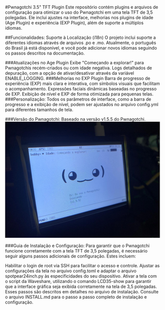#Pwnagotchi 3.5" TFT Plugin
Este repositório contém plugins e arquivos de configuração para otimizar o uso do Pwnagotchi em uma tela TFT de 3,5 polegadas. Ele inclui ajustes na interface, melhorias nos plugins de idade (Age Plugin) e experiência (EXP Plugin), além de suporte a múltiplos idiomas.

##Funcionalidades:
Suporte à Localização (i18n)
O projeto inclui suporte a diferentes idiomas através de arquivos .po e .mo. Atualmente, o português do Brasil já está disponível, e você pode adicionar novos idiomas seguindo os passos descritos na documentação.

###Atualizações no Age Plugin
Exibe "Começando a explorar!" para Pwnagotchis recém-criados ou com idade negativa.
Logs detalhados de depuração, com a opção de ativar/desativar através da variável ENABLE_LOGGING.
###Melhorias no EXP Plugin
Barra de progresso de experiência (EXP) mais clara e interativa, com símbolos visuais que facilitam o acompanhamento.
Expressões faciais dinâmicas baseadas no progresso de EXP.
Exibição de nível e EXP de forma otimizada para pequenas telas.
###Personalização:
Todos os parâmetros de interface, como a barra de progresso e a exibição de nível, podem ser ajustados no arquivo config.yml para diferentes tamanhos de tela.

###Versão do Pwnagotchi:
Baseado na versão v1.5.5 do Pwnagotchi.
![Descrição da Imagem](./01.jpg)


###Guia de Instalação e Configuração:
Para garantir que o Pwnagotchi funcione corretamente com a tela TFT de 3,5 polegadas, é necessário seguir alguns passos adicionais de configuração. Estes incluem:

Habilitar o login de root via SSH para facilitar o acesso e controle.
Ajustar as configurações da tela no arquivo config.toml e adaptar o arquivo spotpear24inch.py às especificidades do seu dispositivo.
Ativar a tela com o script da Waveshare, utilizando o comando LCD35-show para garantir que a interface gráfica seja exibida corretamente na tela de 3,5 polegadas.
Esses passos são descritos em detalhes no arquivo de instalação. Consulte o arquivo INSTALL.md para o passo a passo completo de instalação e configuração.
